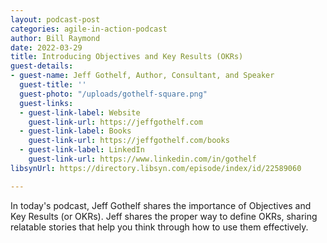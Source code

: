 ```yaml
---
layout: podcast-post
categories: agile-in-action-podcast
author: Bill Raymond
date: 2022-03-29
title: Introducing Objectives and Key Results (OKRs)
guest-details:
- guest-name: Jeff Gothelf, Author, Consultant, and Speaker
  guest-title: ''
  guest-photo: "/uploads/gothelf-square.png"
  guest-links:
  - guest-link-label: Website
    guest-link-url: https://jeffgothelf.com
  - guest-link-label: Books
    guest-link-url: https://jeffgothelf.com/books
  - guest-link-label: LinkedIn
    guest-link-url: https://www.linkedin.com/in/gothelf
libsynUrl: https://directory.libsyn.com/episode/index/id/22589060

---
```

In today's podcast, Jeff Gothelf shares the importance of Objectives and Key Results (or OKRs). Jeff shares the proper way to define OKRs, sharing relatable stories that help you think through how to use them effectively.